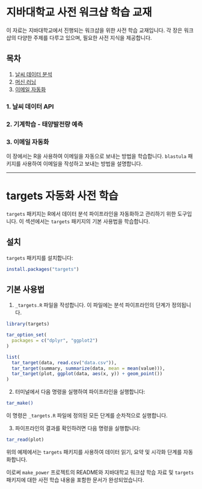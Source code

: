 # 지바대학교 사전 워크샵 학습 교재

이 자료는 지바대학교에서 진행되는 워크샵을 위한 사전 학습 교재입니다. 각 장은 워크샵의 다양한 주제를 다루고 있으며, 필요한 사전 지식을 제공합니다.

## 목차

1. [날씨 데이터 분석](./document/01_weather.qmd)
2. [머신 러닝](./document/02_ml.qmd)
3. [이메일 자동화](./document/03_email.qmd)

### 1. 날씨 데이터 API

### 2. 기계학습 - 태양발전량 예측

### 3. 이메일 자동화

이 장에서는 R을 사용하여 이메일을 자동으로 보내는 방법을 학습합니다. `blastula` 패키지를 사용하여 이메일을 작성하고 보내는 방법을 설명합니다.

---

# targets 자동화 사전 학습

`targets` 패키지는 R에서 데이터 분석 파이프라인을 자동화하고 관리하기 위한 도구입니다. 이 섹션에서는 `targets` 패키지의 기본 사용법을 학습합니다.

## 설치

`targets` 패키지를 설치합니다:

```r
install.packages("targets")
```

## 기본 사용법

1. `_targets.R` 파일을 작성합니다. 이 파일에는 분석 파이프라인의 단계가 정의됩니다.

```r
library(targets)

tar_option_set(
  packages = c("dplyr", "ggplot2")
)

list(
  tar_target(data, read.csv("data.csv")),
  tar_target(summary, summarize(data, mean = mean(value))),
  tar_target(plot, ggplot(data, aes(x, y)) + geom_point())
)
```

2. 터미널에서 다음 명령을 실행하여 파이프라인을 실행합니다:

```bash
tar_make()
```

이 명령은 `_targets.R` 파일에 정의된 모든 단계를 순차적으로 실행합니다.

3. 파이프라인의 결과를 확인하려면 다음 명령을 실행합니다:

```r
tar_read(plot)
```

위의 예제에서는 `targets` 패키지를 사용하여 데이터 읽기, 요약 및 시각화 단계를 자동화합니다.

이로써 `make_power` 프로젝트의 README와 지바대학교 워크샵 학습 자료 및 `targets` 패키지에 대한 사전 학습 내용을 포함한 문서가 완성되었습니다.
